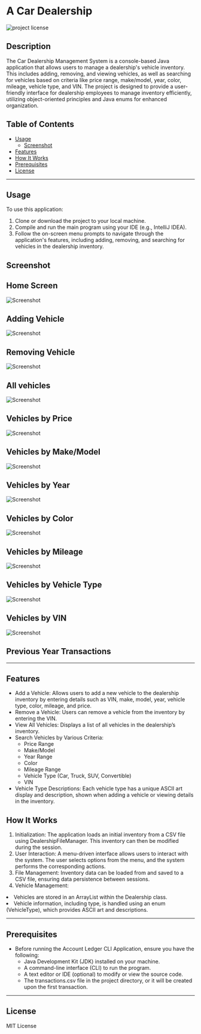 # A Car Dealership

![project license](https://img.shields.io/badge/license-MIT-blue.svg)

## Description
The Car Dealership Management System is a console-based Java application that allows users to manage a dealership's vehicle inventory. This includes adding, removing, and viewing vehicles, as well as searching for vehicles based on criteria like price range, make/model, year, color, mileage, vehicle type, and VIN. The project is designed to provide a user-friendly interface for dealership employees to manage inventory efficiently, utilizing object-oriented principles and Java enums for enhanced organization.



## Table of Contents

- [Usage](#usage)
    - [Screenshot](#screenshot)
- [Features](#features)
- [How It Works](#How-It-Works)
- [Prerequisites](#prerequisites)
- [License](#license)

------------------

## Usage
To use this application:

1. Clone or download the project to your local machine.
2. Compile and run the main program using your IDE (e.g., IntelliJ IDEA).
3. Follow the on-screen menu prompts to navigate through the application's features, including adding, removing, and searching for vehicles in the dealership inventory.
## Screenshot

## Home Screen
![Screenshot ]()
## Adding Vehicle
![Screenshot ]()
## Removing Vehicle
![Screenshot ]()
## All vehicles
![Screenshot ]()
## Vehicles by Price
![Screenshot ]()
## Vehicles by Make/Model
![Screenshot ]()
## Vehicles by Year
![Screenshot ]()
## Vehicles by Color
![Screenshot ]()
## Vehicles by Mileage
![Screenshot ]()
## Vehicles by Vehicle Type
![Screenshot ]()
## Vehicles by VIN
![Screenshot ]()
## Previous Year Transactions





------------------

## Features
<ul>
<li>Add a Vehicle: Allows users to add a new vehicle to the dealership inventory by entering details such as VIN, make, model, year, vehicle type, color, mileage, and price.
<li>Remove a Vehicle: Users can remove a vehicle from the inventory by entering the VIN.
<li> View All Vehicles: Displays a list of all vehicles in the dealership’s inventory.
<li> Search Vehicles by Various Criteria:
  <ul> 
<li>Price Range </li>
<li>Make/Model </li>
<li>Year Range </li>
<li>Color </li>
<li>Mileage Range </li>
<li>Vehicle Type (Car, Truck, SUV, Convertible)</li>
<li>VIN </li>
  </ul>
<li> Vehicle Type Descriptions: Each vehicle type has a unique ASCII art display and description, shown when adding a vehicle or viewing details in the inventory.

</ul>

## How It Works
1. Initialization: The application loads an initial inventory from a CSV file using DealershipFileManager. This inventory can then be modified during the session.
2. User Interaction: A menu-driven interface allows users to interact with the system. The user selects options from the menu, and the system performs the corresponding actions.
3. File Management: Inventory data can be loaded from and saved to a CSV file, ensuring data persistence between sessions.
4. Vehicle Management:
<li>Vehicles are stored in an ArrayList within the Dealership class.</li>
<li>Vehicle information, including type, is handled using an enum (VehicleType), which provides ASCII art and descriptions.



------------------

## Prerequisites
<ul>
<li> Before running the Account Ledger CLI Application, ensure you have the following:
<ul>
<li>Java Development Kit (JDK) installed on your machine.</li>
<li>A command-line interface (CLI) to run the program.</li>
<li> A text editor or IDE (optional) to modify or view the source code.</li>
<li>The transactions.csv file in the project directory, or it will be created upon the first transaction.</li>
</ul>
</ul>

--------------------


## License
MIT License
